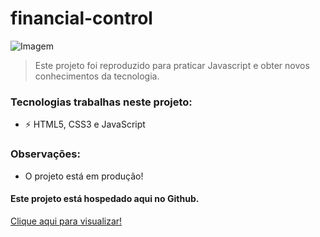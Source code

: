 # financial-control

<img src="https://cdn.discordapp.com/attachments/753576544819085382/917920216720220220/unknown.png" alt="Imagem">

> Este projeto foi reproduzido para praticar Javascript e obter novos conhecimentos da tecnologia.

### Tecnologias trabalhas neste projeto:

- ⚡ HTML5, CSS3 e JavaScript

### Observações:
- O projeto está em produção!

#### Este projeto está hospedado aqui no Github.
<p><a href="https://dlzzdev.github.io/financial-control/" target="_blank" rel="noopener">Clique aqui para visualizar!</p>
